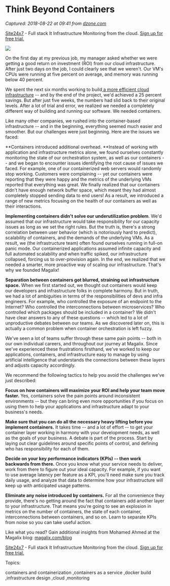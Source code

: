 # Think Beyond Containers

_Captured: 2018-08-22 at 09:41 from [dzone.com](https://dzone.com/articles/think-beyond-containers?edition=385399&utm_source=Zone%20Newsletter&utm_medium=email&utm_campaign=cloud%202018-08-21)_

[Site24x7](https://dzone.com/go?i=227232&u=https%3A%2F%2Fwww.site24x7.com%2Ffeatures.html%3Futm_source%3DDzone-text%26utm_medium%3Dthirdparty) \- Full stack It Infrastructure Monitoring from the cloud. [Sign up for free trial.](https://dzone.com/go?i=227232&u=https%3A%2F%2Fwww.site24x7.com%2Ffeatures.html%3Futm_source%3DDzone-text%26utm_medium%3Dthirdparty)

![](https://www.magalix.com/hubfs/MagalixCorporation_April2018/Images/BlogImages/4a2b9b_137d6b149d324f61aa186bc10fd2ee2d_mv2_d_5000_3333_s_4_2.jpeg?t=1533319566246)

On the first day at my previous job, my manager asked whether we were getting a good return on investment (ROI) from our cloud infrastructure. After just two days on the job, I could clearly see that we weren't. Our VM's CPUs were running at five percent on average, and memory was running below 40 percent.

We spent the next six months working to build[ a more efficient cloud infrastructure](https://goo.gl/tphp8v) -- and by the end of the project, we'd achieved a 25 percent savings. But after just five weeks, the numbers had slid back to their original levels. After a lot of trial and error, we realized we needed a completely different way of building and running our software. We needed containers.

Like many other companies, we rushed into the container-based infrastructure -- and in the beginning, everything seemed much easier and smoother. But our challenges were just beginning. Here are the issues we faced:

**Containers introduced additional overhead. **Instead of working with application and infrastructure metrics alone, we found ourselves constantly monitoring the state of our orchestration system, as well as our containers -- and we began to encounter issues identifying the root cause of issues we faced. For example, one of our containerized web servers would randomly stop working. Customers were complaining -- yet our containers were reporting that they were happy and the metrics of the underlying VMs reported that everything was great. We finally realized that our containers didn't have enough network buffer space, which meant they had almost completely stopped sending data to end users! As a result, we introduced a range of new metrics focusing on the health of our containers as well as their interactions.

**Implementing containers didn't solve our underutilization problem**. We'd assumed that our infrastructure would take responsibility for our capacity issues as long as we set the right rules. But the truth is, there's a strong correlation between user behavior (which is notoriously hard to predict), scalability of containers, and the demands of the underlying VMs. As a result, we (the infrastructure team) often found ourselves running in full-on panic mode. Our containerized applications assumed infinite capacity and full automated scalability and when traffic spiked, our infrastructure collapsed, forcing us to over-provision again. In the end, we realized that we needed a smarter, more proactive way of scaling our infrastructure. That's why we founded Magalix!

**Separation between containers got blurred, straining out infrastructure space.** When we first started out, we thought out containers would keep our developers and infrastructure folks in complete harmony. But in truth, we had a lot of ambiguities in terms of the responsibilities of devs and infra engineers. For example, who controlled the exposure of an endpoint to the Internet? Who controlled the interconnections between microservices? Who controlled which packages should be included in a container? We didn't have clear answers to any of these questions -- which led to a lot of unproductive debates between our teams. As we discovered later on, this is actually a common problem when container orchestration is left fuzzy.

We've seen a lot of teams suffer through these same pain points -- both in our own individual careers, and throughout our journey at Magalix. Since we've experienced these frustrations firsthand, we've worked to keep our applications, containers, and infrastructure easy to manage by using artificial intelligence that understands the connections between these layers and adjusts capacity accordingly.

We recommend the following tactics to help you avoid the challenges we've just described:

**Focus on how containers will maximize your ROI and help your team move faster.** Yes, containers solve the pain points around inconsistent environments -- but they can bring even more opportunities if you focus on using them to help your applications and infrastructure adapt to your business's needs.

**Make sure that you can do all the necessary heavy lifting before you implement containers.** It takes time -- and a lot of effort -- to get your container layer working in harmony with your development needs, as well as the goals of your business. A debate is part of the process. Start by laying out clear guidelines around specific points of control, and defining who has responsibility for each of them.

**Decide on your key performance indicators (KPIs) -- then work backwards from there.** Once you know what your service needs to deliver, work from there to figure out your ideal capacity. For example, if you want to use average latency per feature as a KPI, you'll need make sure you track daily usage, and analyze that data to determine how your infrastructure will keep up with anticipated usage patterns.

**Eliminate any noise introduced by containers.** For all the convenience they provide, there's no getting around the fact that containers add another layer to your infrastructure. That means you're going to see an explosion in metrics on the number of containers, the state of each container, interconnections between containers, and so on. Learn to separate KPIs from noise so you can take useful action.

Like what you read? Gain additional insights from Mohamed Ahmed at the Magalix blog: [magalix.com/blog](https://magalix.com/blog)

[Site24x7](https://dzone.com/go?i=227233&u=https%3A%2F%2Fwww.site24x7.com%2Ffeatures.html%3Futm_source%3DDzone-text%26utm_medium%3Dthirdparty) \- Full stack It Infrastructure Monitoring from the cloud. [Sign up for free trial.](https://dzone.com/go?i=227233&u=https%3A%2F%2Fwww.site24x7.com%2Ffeatures.html%3Futm_source%3DDzone-text%26utm_medium%3Dthirdparty)

Topics:

containers and containerization ,containers as a service ,docker build ,infrastructure design ,cloud ,monitoring
